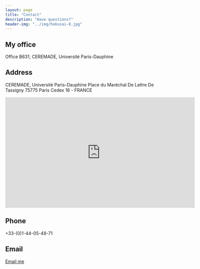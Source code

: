 ```yaml
---
layout: page
title: "Contact"
description: "Have questions?"
header-img: "../img/hokusai-0.jpg"
---
```


My office
---------------

Office B631, CEREMADE, Université Paris-Dauphine

Address
---------------

CEREMADE, Université Paris-Dauphine Place du Maréchal De Lattre De Tassigny 75775 Paris Cedex 16 - FRANCE

<iframe src="https://www.google.com/maps/embed?pb=!1m14!1m8!1m3!1d2624.3801604812447!2d2.273451!3d48.870028999999995!3m2!1i1024!2i768!4f13.1!3m3!1m2!1s0x47e6655922d250b7%3A0x3393b4fa95ac9e83!2sUniversit%C3%A9+Paris-Dauphine!5e0!3m2!1sfr!2sfr!4v1413900824925" 
width="600" 
height="350" 
frameborder="0" 
style="border:0"></iframe>

Phone
---------------

+33-(0)1-44-05-48-71

Email
---------------

[Email me](mailto:gabriel.peyre'at'ceremade.dauphine.fr)